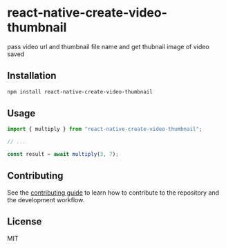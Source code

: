 # react-native-create-video-thumbnail

pass video url and thumbnail file name and get thubnail image of video saved

## Installation

```sh
npm install react-native-create-video-thumbnail
```

## Usage

```js
import { multiply } from "react-native-create-video-thumbnail";

// ...

const result = await multiply(3, 7);
```

## Contributing

See the [contributing guide](CONTRIBUTING.md) to learn how to contribute to the repository and the development workflow.

## License

MIT
